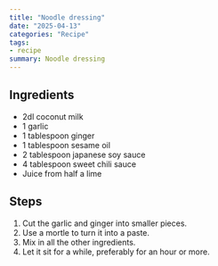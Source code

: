 ```yaml
---
title: "Noodle dressing"
date: "2025-04-13"
categories: "Recipe"
tags:
- recipe
summary: Noodle dressing
---
```


## Ingredients
* 2dl coconut milk
* 1 garlic
* 1 tablespoon ginger
* 1 tablespoon sesame oil
* 2 tablespoon japanese soy sauce
* 4 tablespoon sweet chili sauce
* Juice from half a lime

## Steps
1. Cut the garlic and ginger into smaller pieces.
2. Use a mortle to turn it into a paste.
3. Mix in all the other ingredients.
4. Let it sit for a while, preferably for an hour or more.
